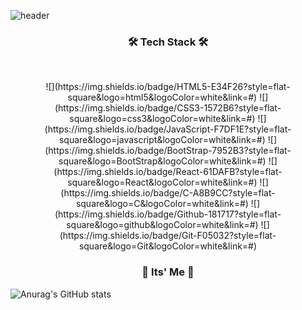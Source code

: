 ![header](https://capsule-render.vercel.app/api?type=slice&color=&height=300&section=header&text=JaeJunOh&fontSize=90)
<h3 align="center">🛠️ Tech Stack 🛠️</h3>️
<p align="center">
![](https://img.shields.io/badge/HTML5-E34F26?style=flat-square&logo=html5&logoColor=white&link=#) ![](https://img.shields.io/badge/CSS3-1572B6?style=flat-square&logo=css3&logoColor=white&link=#) ![](https://img.shields.io/badge/JavaScript-F7DF1E?style=flat-square&logo=javascript&logoColor=white&link=#) ![](https://img.shields.io/badge/BootStrap-7952B3?style=flat-square&logo=BootStrap&logoColor=white&link=#) ![](https://img.shields.io/badge/React-61DAFB?style=flat-square&logo=React&logoColor=white&link=#)
![](https://img.shields.io/badge/C-A8B9CC?style=flat-square&logo=C&logoColor=white&link=#) ![](https://img.shields.io/badge/Github-181717?style=flat-square&logo=github&logoColor=white&link=#) ![](https://img.shields.io/badge/Git-F05032?style=flat-square&logo=Git&logoColor=white&link=#)
</p>
<h3 align="center">👋 Its' Me 👋 </h3>

![Anurag's GitHub stats](https://github-readme-stats.vercel.app/api?username=O-WigglyPlay&show_icons=true&theme=react)

